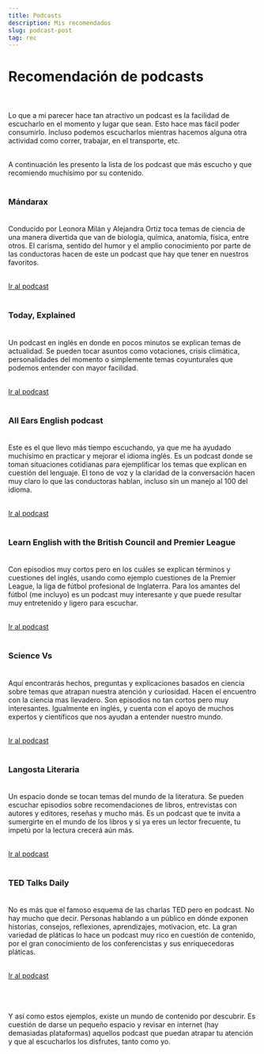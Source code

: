 ```yaml
---
title: Podcasts
description: Mis recomendados
slug: podcast-post
tag: rec
--- 
```

 
# Recomendación de podcasts <br/><br/>

Lo que a mi parecer hace tan atractivo un podcast es la facilidad de escucharlo en el momento y lugar que sean. Esto hace mas fácil poder consumirlo. Incluso podemos escucharlos mientras hacemos alguna otra actividad como correr, trabajar, en el transporte, etc. <br/><br/>

A continuación les presento la lista de los podcast que más escucho y que recomiendo muchísimo por su contenido. <br/><br/>
  
### Mándarax <br/><br/>
Conducido por Leonora Milán y Alejandra Ortiz toca temas de ciencia de una manera divertida que van de biología, química, anatomía, física, entre otros. El carisma, sentido del humor y el amplio conocimiento por parte de las conductoras hacen de este un podcast que hay que tener en nuestros favoritos. <br/><br/>
 
<a href="https://open.spotify.com/show/7z80aLbwWMnYAkikC5JTrZ" target="_blank">Ir al podcast</a> <br/><br/>
 
 ### Today, Explained <br/><br/>
 Un podcast en inglés en donde en pocos minutos se explican temas de actualidad.
 Se pueden tocar asuntos como votaciones, crisis climática, personalidades del momento o simplemente temas coyunturales
 que podemos entender con mayor facilidad. <br/><br/>

 <a href="https://open.spotify.com/show/3pXx5SXzXwJxnf4A5pWN2A" target="_blank">Ir al podcast</a> <br/><br/>
 
 ### All Ears English podcast <br/><br/>
 Este es el que llevo más tiempo escuchando, ya que me ha ayudado muchísimo en practicar y mejorar el idioma inglés.
 Es un podcast donde se toman situaciones cotidianas para ejemplificar los temas que explican en cuestión del lenguaje. El tono de voz y la claridad de la conversación hacen muy claro lo que las conductoras hablan, incluso sin un manejo al 100 del idioma. <br/><br/>

 <a href="https://open.spotify.com/show/6qXldSz1Ulq1Nvj2JK5kSR" target="_blank">Ir al podcast</a> <br/><br/>

 ### Learn English with the British Council and Premier League <br/><br/>
 Con episodios muy cortos pero en los cuáles 
 se explican términos y cuestiones del inglés, usando como ejemplo cuestiones de la Premier League, la liga de fútbol profesional de Inglaterra. 
 Para los amantes del fútbol (me incluyo) es un podcast muy interesante y que puede resultar muy entretenido y ligero para escuchar. <br/><br/>

 <a href="https://open.spotify.com/show/6FCuqjUen271mnuSga1gjr" target="_blank">Ir al podcast</a> <br/><br/>
 
 
 ### Science Vs <br/><br/>
 Aquí encontrarás hechos, preguntas y explicaciones basados en ciencia sobre temas que atrapan nuestra atención y curiosidad. 
 Hacen el encuentro con la ciencia mas llevadero. Son episodios no tan cortos pero muy interesantes. Igualmente en inglés, y cuenta con el apoyo de muchos expertos y 
 científicos que nos ayudan a entender nuestro mundo. <br/><br/>

 <a href="https://open.spotify.com/show/5lY4b5PGOvMuOYOjOVEcb9" target="_blank">Ir al podcast</a> <br/><br/>
 
 ### Langosta Literaria <br/><br/>
 Un espacio donde se tocan temas del mundo de la literatura. Se pueden escuchar episodios sobre recomendaciones de libros, 
 entrevistas con autores y editores, reseñas y mucho más. Es un podcast que te invita a sumergirte en el mundo 
 de los libros y si ya eres un lector frecuente, tu impetú por la lectura crecerá aún más. <br/><br/>

 <a href="https://open.spotify.com/show/21BksedjlgjadCWykjE2JA" target="_blank">Ir al podcast</a> <br/><br/>
 
 ### TED Talks Daily <br/><br/>
 No es más que el famoso esquema de las charlas TED pero en podcast. No hay mucho que decir. Personas hablando a un público en dónde exponen historias, consejos, reflexiones, 
 aprendizajes, motivacion, etc. La gran variedad de pláticas lo hace un podcast muy rico en cuestión de contenido, por el gran conocimiento de los conferencistas y sus enriquecedoras pláticas. <br/><br/>

 <a href="https://open.spotify.com/show/1VXcH8QHkjRcTCEd88U3ti" target="_blank">Ir al podcast</a> <br/><br/><br/><br/>

 Y así como estos ejemplos, existe un mundo de contenido por descubrir. Es cuestión 
 de darse un pequeño espacio y revisar en internet (hay demasiadas plataformas) aquellos podcast que puedan atrapar tu atención 
 y que al escucharlos los disfrutes, tanto como yo.